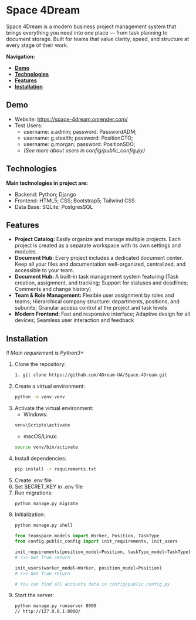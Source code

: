 ﻿# Space 4Dream

Space 4Dream is a modern business project management system that brings everything you need into one place — from task planning to document storage. Built for teams that value clarity, speed, and structure at every stage of their work.

<strong>Navigation:
* [Demo](#demo)
* [Technologies](#technologies)
* [Features](#features)
* [Installation](#installation)
</strong>

## Demo
* Website: https://space-4dream.onrender.com/
* Test Users:
  * username: a.admin; password: PasswordADM; 
  * username: g.stealth; password: PositionCTO;
  * username: g.morgan; password: PositionSDO;
  * <i>(See more about users in config/public_config.py)</i>

## Technologies
<strong>Main technologies in project are:</strong>
* Backend: Python; Django
* Frontend: HTML5; CSS; Bootstrap5; Tailwind CSS
* Data Base: SQLite; PostgresSQL

## Features
* <strong>Project Catalog: </strong> Easily organize and manage multiple projects. Each project is created as a separate workspace with its own settings and modules.
* <strong>Document Hub: </strong> Every project includes a dedicated document center. Keep all your files and documentation well-organized, centralized, and accessible to your team.
* <strong>Document Hub: </strong> A built-in task management system featuring (Task creation, assignment, and tracking; Support for statuses and deadlines; Comments and change history)
* <strong>Team & Role Management: </strong> Flexible user assignment by roles and teams; Hierarchical company structure: departments, positions, and subunits; Granular access control at the project and task levels
* <strong>Modern Frontend: </strong> Fast and responsive interface; Adaptive design for all devices; Seamless user interaction and feedback

## Installation

<i>!! Main requirement is Python3+</i>

1.  Clone the repository: 
    ```bash
    1. git clone https://github.com/4Dream-UA/Space.4Dream.git
    ```
2.  Create a virtual environment:
    ```bash
    python -m venv venv
    ```
3. Activate the virtual environment:
    * Windows:
    ```bash
    venv\Scripts\activate
    ```
    * macOS/Linux: 
    ```bash
    source venv/bin/activate
    ```
4.  Install dependencies:
    ```bash
    pip install -r requirements.txt
    ```
5. Create .env file
6. Set SECRET_KEY in .env file
7. Run migrations:
    ```bash
    python manage.py migrate
    ```
8. Initialization: 
    ```bash
    python manage.py shell
    ```
    ```py
    from teamspace.models import Worker, Position, TaskType
    from config.public_config import init_requirements, init_users
    
    init_requirements(position_model=Position, taskType_model=TaskType)
    # >>> Get True return
    
    init_users(worker_model=Worker, position_model=Position)
    # >>> Get True return
    
    # You can find all accounts data in config/public_config.py
    ```
9. Start the server: 
    ```bash
    python manage.py runserver 8000
   // http://127.0.0.1:8000/
   ```
